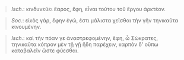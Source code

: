

>  *Isch.*: κινδυνεύει ἔαρος, ἔφη, εἶναι τούτου τοῦ ἔργου ἀρκτέον.



>  *Soc.*: εἰκὸς γάρ, ἔφην ἐγώ, ἐστι μάλιστα χεῖσθαι τὴν γῆν τηνικαῦτα κινουμένην.



>  *Isch.*: καὶ τὴν πόαν γε ἀναστρεφομένην, ἔφη, ὦ Σώκρατες, τηνικαῦτα κόπρον μὲν τῇ γῇ ἤδη παρέχειν, καρπὸν δ' οὔπω καταβαλεῖν ὥστε φύεσθαι.